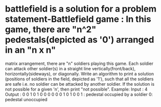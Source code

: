 # battlefield is a solution for a problem statement-Battlefield game : In this game, there are "n^2" pedestals(depicted as '0') arranged in an "n x n"
matrix arrangement, there are "n" soldiers playing this game. Each soldier can attack other
soldier(s) in a straight line vertically(front/back), horizontally(sideways), or diagonally.
Write an algorithm to print a solution (positions of soldiers in the field, depicted as '1'), such
that all the soldiers are safe i.e. no soldier can be attacked by another soldier. If the solution is
not possible for a given 'n', then print "not possible".
Example:
Input :
4
Output :
0 0 1 0
1 0 0 0
0 0 0 1
0 1 0 0
1 : pedestal occupied by a soldier
0: pedestal unoccupied
